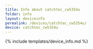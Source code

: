 ```yaml
---
title: Info about catchtec_cw5354u
folder: info
layout: deviceinfo
permalink: /devices/catchtec_cw5354u/
device: catchtec_cw5354u
---
```

{% include templates/device_info.md %}
